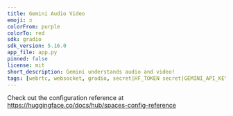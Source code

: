 ```yaml
---
title: Gemini Audio Video
emoji: ♊️
colorFrom: purple
colorTo: red
sdk: gradio
sdk_version: 5.16.0
app_file: app.py
pinned: false
license: mit
short_description: Gemini understands audio and video!
tags: [webrtc, websocket, gradio, secret|HF_TOKEN secret|GEMINI_API_KEY]
---
```


Check out the configuration reference at https://huggingface.co/docs/hub/spaces-config-reference
